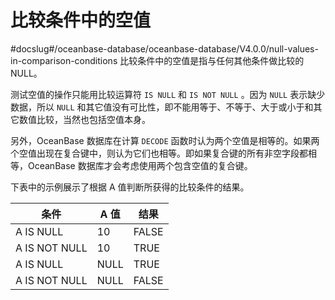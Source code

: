 比较条件中的空值 
=============================
#docslug#/oceanbase-database/oceanbase-database/V4.0.0/null-values-in-comparison-conditions
比较条件中的空值是指与任何其他条件做比较的 NULL。

测试空值的操作只能用比较运算符 `IS NULL` 和 `IS NOT NULL` 。因为 `NULL` 表示缺少数据，所以 `NULL` 和其它值没有可比性，即不能用等于、不等于、大于或小于和其它数值比较，当然也包括空值本身。

另外，OceanBase 数据库在计算 `DECODE` 函数时认为两个空值是相等的。如果两个空值出现在复合键中，则认为它们也相等。即如果复合键的所有非空字段都相等，OceanBase 数据库才会考虑使用两个包含空值的复合键。

下表中的示例展示了根据 A 值判断所获得的比较条件的结果。


|      条件       | A 值  |  结果   |
|---------------|------|-------|
| A IS NULL     | 10   | FALSE |
| A IS NOT NULL | 10   | TRUE  |
| A IS NULL     | NULL | TRUE  |
| A IS NOT NULL | NULL | FALSE |



